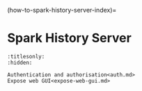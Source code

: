 (how-to-spark-history-server-index)=
# Spark History Server

```{toctree}
:titlesonly:
:hidden:

Authentication and authorisation<auth.md>
Expose web GUI<expose-web-gui.md>
```
